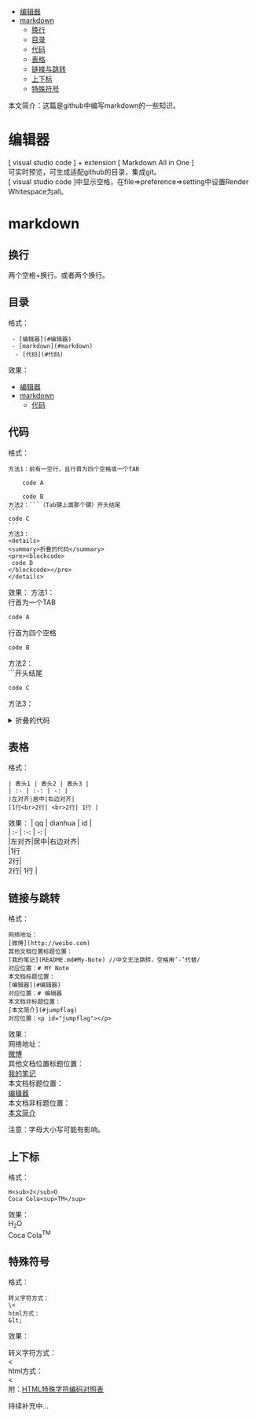 - [编辑器](#编辑器)
- [markdown](#markdown)
  - [换行](#换行)
  - [目录](#目录)
  - [代码](#代码)
  - [表格](#表格)
  - [链接与跳转](#链接与跳转)
  - [上下标](#上下标)
  - [特殊符号](#特殊符号)


<p id="jumpflag" ></p>本文简介：这篇是github中编写markdown的一些知识。  

# 编辑器
[ visual studio code ] + extension [ Markdown All in One ]   
可实时预览，可生成适配github的目录，集成git。  
[ visual studio code ]中显示空格，在file=>preference=>setting中设置Render Whitespace为all。  

# markdown  

## 换行  

两个空格+换行。或者两个换行。

## 目录  

格式：  

     - [编辑器](#编辑器)
     - [markdown](#markdown)
      - [代码](#代码)
    

效果：
 - [编辑器](#编辑器)
 - [markdown](#markdown)
   - [代码](#代码)



## 代码
格式：  

    方法1：前有一空行，且行首为四个空格或一个TAB

        code A

        code B
    方法2：```（Tab键上面那个键）开头结尾
    ```
    code C
    ```
    方法3：
    <details>
    <summary>折叠的代码</summary>
    <pre><blockcode> 
     code D
    </blockcode></pre>
    </details>
    
效果：
方法1：  
行首为一个TAB

    code A  
行首为四个空格

    code B  
方法2：  
\`\`\`开头结尾
```
code C
```
方法3：
<details>
    <summary>折叠的代码</summary>
    <pre><blockcode> 
     code D
    </blockcode></pre>
</details>


## 表格  
格式：  
```
| 表头1 | 表头2 | 表头3 |  
| :- | :-: | -: |  
|左对齐|居中|右边对齐|  
|1行<br>2行| <br>2行| 1行 |  
```
效果：
| qq | dianhua | id |  
| :- | :-: | -: |  
|左对齐|居中|右边对齐|  
|1行<br>2行| <br>2行| 1行 |  

## 链接与跳转  
格式：  

    网络地址：  
    [微博](http://weibo.com)  
    其他文档位置标题位置：  
    [我的笔记](README.md#My-Note) //中文无法跳转，空格用‘-’代替/  
    对应位置：# MY Note 
    本文档标题位置：  
    [编辑器](#编辑器)  
    对应位置：# 编辑器
    本文档非标题位置： 
    [本文简介](#jumpflag)
    对应位置：<p id="jumpflag"></p>
效果：  
网络地址：  
[微博](http://weibo.com)  
其他文档位置标题位置：  
[我的笔记](README.md#My-Note)  
本文档标题位置：  
[编辑器](#编辑器)  
本文档非标题位置：  
[本文简介](#jumpflag)  

注意：字母大小写可能有影响。

## 上下标  
格式：  

    H<sub>2</sub>O
    Coca Cola<sup>TM</sup>
效果：  
H<sub>2</sub>O  
Coca Cola<sup>TM</sup>  

## 特殊符号
格式：

    转义字符方式：
    \<
    html方式：
    &lt;

效果：

转义字符方式：  
\<  
html方式：  
&lt;  
附：[HTML特殊字符编码对照表](https://www.jb51.net/onlineread/htmlchar.htm)



持续补充中...  